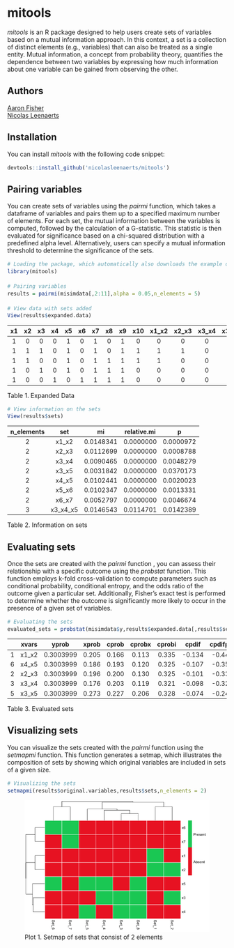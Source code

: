 
# mitools

*mitools* is an R package designed to help users create sets of
variables based on a mutual information approach. In this context, a set
is a collection of distinct elements (e.g., variables) that can also be
treated as a single entity. Mutual information, a concept from
probability theory, quantifies the dependence between two variables by
expressing how much information about one variable can be gained from
observing the other.

## Authors

[Aaron Fisher](https://psychology.berkeley.edu/people/aaron-fisher)  
[Nicolas Leenaerts](https://nicolasleenaerts.github.io/)

## Installation

You can install *mitools* with the following code snippet:

``` r
devtools::install_github('nicolasleenaerts/mitools')
```

## Pairing variables

You can create sets of variables using the *pairmi* function, which
takes a dataframe of variables and pairs them up to a specified maximum
number of elements. For each set, the mutual information between the
variables is computed, followed by the calculation of a G-statistic.
This statistic is then evaluated for significance based on a chi-squared
distribution with a predefined alpha level. Alternatively, users can
specify a mutual information threshold to determine the significance of
the sets.

``` r
# Loading the package, which automatically also downloads the example data (misimdata)
library(mitools) 

# Pairing variables
results = pairmi(misimdata[,2:11],alpha = 0.05,n_elements = 5)

# View data with sets added
View(results$expanded.data)
```

| x1  | x2  | x3  | x4  | x5  | x6  | x7  | x8  | x9  | x10 | x1_x2 | x2_x3 | x3_x4 | x3_x5 | x4_x5 | x5_x6 | x6_x7 | x3_x4_x5 |
|:---:|:---:|:---:|:---:|:---:|:---:|:---:|:---:|:---:|:---:|:-----:|:-----:|:-----:|:-----:|:-----:|:-----:|:-----:|:--------:|
|  1  |  0  |  0  |  0  |  1  |  0  |  1  |  0  |  1  |  0  |   0   |   0   |   0   |   0   |   0   |   0   |   0   |    0     |
|  1  |  1  |  1  |  0  |  1  |  0  |  1  |  0  |  1  |  1  |   1   |   1   |   0   |   1   |   0   |   0   |   0   |    0     |
|  1  |  1  |  0  |  0  |  1  |  0  |  1  |  1  |  1  |  1  |   1   |   0   |   0   |   0   |   0   |   0   |   0   |    0     |
|  1  |  0  |  1  |  0  |  1  |  0  |  1  |  1  |  1  |  0  |   0   |   0   |   0   |   1   |   0   |   0   |   0   |    0     |
|  1  |  0  |  0  |  1  |  0  |  1  |  1  |  1  |  1  |  0  |   0   |   0   |   0   |   0   |   0   |   0   |   1   |    0     |

Table 1. Expanded Data

``` r
# View information on the sets
View(results$sets)
```

| n_elements |   set    |    mi     | relative.mi |     p     |
|:----------:|:--------:|:---------:|:-----------:|:---------:|
|     2      |  x1_x2   | 0.0148341 |  0.0000000  | 0.0000972 |
|     2      |  x2_x3   | 0.0112699 |  0.0000000  | 0.0008788 |
|     2      |  x3_x4   | 0.0090465 |  0.0000000  | 0.0048279 |
|     2      |  x3_x5   | 0.0031842 |  0.0000000  | 0.0370173 |
|     2      |  x4_x5   | 0.0102441 |  0.0000000  | 0.0020023 |
|     2      |  x5_x6   | 0.0102347 |  0.0000000  | 0.0013331 |
|     2      |  x6_x7   | 0.0052797 |  0.0000000  | 0.0046674 |
|     3      | x3_x4_x5 | 0.0146543 |  0.0114701  | 0.0142389 |

Table 2. Information on sets

## Evaluating sets

Once the sets are created with the *pairmi* function , you can assess
their relationship with a specific outcome using the *probstat*
function. This function employs k-fold cross-validation to compute
parameters such as conditional probability, conditional entropy, and the
odds ratio of the outcome given a particular set. Additionally, Fisher’s
exact test is performed to determine whether the outcome is
significantly more likely to occur in the presence of a given set of
variables.

``` r
# Evaluating the sets
evaluated_sets = probstat(misimdata$y,results$expanded.data[,results$sets$set],nfolds = 5)
```

|     | xvars |   yprob   | xprob | cprob | cprobx | cprobi | cpdif  | cpdifper | xent  | yent  |  ce   | cedif | cedifper |  OR   | ORmarg |  p  |  rmse   |
|:----|:-----:|:---------:|:-----:|:-----:|:------:|:------:|:------:|:--------:|:-----:|:-----:|:-----:|:-----:|:--------:|:-----:|:------:|:---:|:-------:|
| 1   | x1_x2 | 0.3003999 | 0.205 | 0.166 | 0.113  | 0.335  | -0.134 |  -0.447  | 0.731 | 0.882 | 0.864 | 0.018 |  0.020   | 0.394 | 0.464  |  0  | 0.00706 |
| 6   | x4_x5 | 0.3003999 | 0.186 | 0.193 | 0.120  | 0.325  | -0.107 |  -0.358  | 0.694 | 0.882 | 0.872 | 0.010 |  0.011   | 0.496 | 0.556  |  0  | 0.00706 |
| 2   | x2_x3 | 0.3003999 | 0.196 | 0.200 | 0.130  | 0.325  | -0.101 |  -0.336  | 0.715 | 0.882 | 0.873 | 0.009 |  0.010   | 0.520 | 0.582  |  0  | 0.00706 |
| 3   | x3_x4 | 0.3003999 | 0.176 | 0.203 | 0.119  | 0.321  | -0.098 |  -0.325  | 0.670 | 0.882 | 0.874 | 0.007 |  0.008   | 0.538 | 0.592  |  0  | 0.00706 |
| 5   | x3_x5 | 0.3003999 | 0.273 | 0.227 | 0.206  | 0.328  | -0.074 |  -0.245  | 0.846 | 0.882 | 0.874 | 0.007 |  0.008   | 0.602 | 0.684  |  0  | 0.00706 |

Table 3. Evaluated sets

## Visualizing sets

You can visualize the sets created with the *pairmi* function using the
*setmapmi* function. This function generates a setmap, which illustrates
the composition of sets by showing which original variables are included
in sets of a given size.

``` r
# Visualizing the sets
setmapmi(results$original.variables,results$sets,n_elements = 2)
```

<figure>
<img src="man/figures/README-example4-1.png"
alt="Plot 1. Setmap of sets that consist of 2 elements" />
<figcaption aria-hidden="true">Plot 1. Setmap of sets that consist of 2
elements</figcaption>
</figure>
